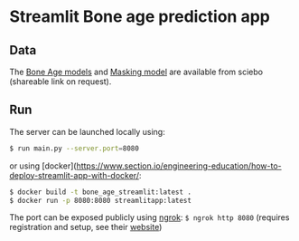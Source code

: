 # Streamlit Bone age prediction app


## Data
The [Bone Age models](https://uni-bonn.sciebo.de/apps/files/?dir=/bone2gene%20backup/models/best_models&fileid=1922683453) and [Masking model](https://uni-bonn.sciebo.de/apps/files/?dir=/bone2gene%20backup/masks/models/pretrained_tensormask_cosine/ckp&fileid=1922659654) are available from sciebo (shareable link on request).

## Run

The server can be launched locally using:

```bash
$ run main.py --server.port=8080
```


or using [docker](https://www.section.io/engineering-education/how-to-deploy-streamlit-app-with-docker/:

```bash
$ docker build -t bone_age_streamlit:latest .
$ docker run -p 8080:8080 streamlitapp:latest
```

The port can be exposed publicly using [ngrok](https://ngrok.com/): `$ ngrok http 8080` (requires registration and setup, see their [website](https://ngrok.com/))

